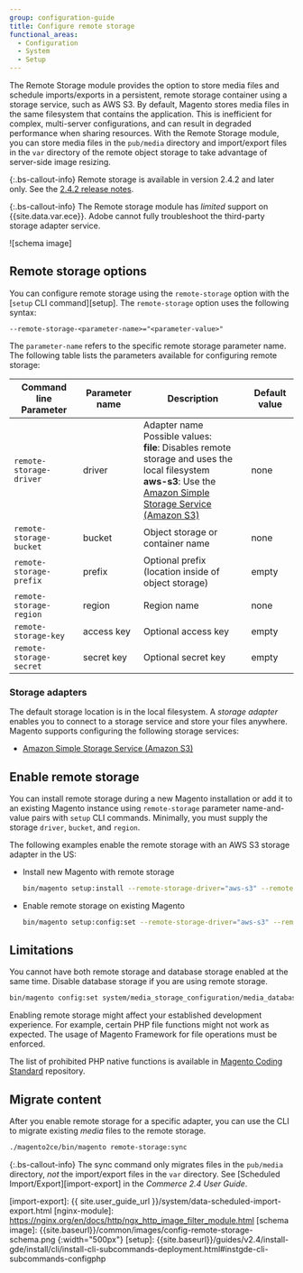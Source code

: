 ```yaml
---
group: configuration-guide
title: Configure remote storage
functional_areas:
  - Configuration
  - System
  - Setup
---
```


The Remote Storage module provides the option to store media files and schedule imports/exports in a persistent, remote storage container using a storage service, such as AWS S3. By default, Magento stores media files in the same filesystem that contains the application. This is inefficient for complex, multi-server configurations, and can result in degraded performance when sharing resources. With the Remote Storage module, you can store media files in the `pub/media` directory and import/export files in the `var` directory of the remote object storage to take advantage of server-side image resizing.

{:.bs-callout-info}
Remote storage is available in version 2.4.2 and later only. See the [2.4.2 release notes]({{page.baseurl}}/release-notes/open-source-2-4-2.html).

{:.bs-callout-info}
The Remote storage module has _limited_ support on {{site.data.var.ece}}. Adobe cannot fully troubleshoot the third-party storage adapter service.

![schema image]

## Remote storage options

You can configure remote storage using the `remote-storage` option with the [`setup` CLI command][setup]. The `remote-storage` option uses the following syntax:

```text
--remote-storage-<parameter-name>="<parameter-value>"
```

The `parameter-name` refers to the specific remote storage parameter name. The following table lists the parameters available for configuring remote storage:

| Command line Parameter | Parameter name | Description | Default value |
|--- |--- |--- |--- |
| `remote-storage-driver` | driver | Adapter name<br>Possible values:<br>**file**: Disables remote storage and uses the local filesystem<br>**aws-s3**: Use the [Amazon Simple Storage Service (Amazon S3)][AWS S3] | none |
| `remote-storage-bucket` | bucket | Object storage or container name | none |
| `remote-storage-prefix` | prefix | Optional prefix (location inside of object storage) | empty |
| `remote-storage-region` | region | Region name | none |
| `remote-storage-key` | access key | Optional access key | empty |
| `remote-storage-secret` | secret key | Optional secret key | empty |

### Storage adapters

The default storage location is in the local filesystem. A _storage adapter_ enables you to connect to a storage service and store your files anywhere. Magento supports configuring the following storage services:

-  [Amazon Simple Storage Service (Amazon S3)][AWS S3]

## Enable remote storage

You can install remote storage during a new Magento installation or add it to an existing Magento instance using `remote-storage` parameter name-and-value pairs with `setup` CLI commands. Minimally, you must supply the storage `driver`, `bucket`, and `region`.

The following examples enable the remote storage with an AWS S3 storage adapter in the US:

-  Install new Magento with remote storage

   ```bash
   bin/magento setup:install --remote-storage-driver="aws-s3" --remote-storage-bucket="myBucket" --remote-storage-region="us-east-1"
   ```

-  Enable remote storage on existing Magento

   ```bash
   bin/magento setup:config:set --remote-storage-driver="aws-s3" --remote-storage-bucket="myBucket" --remote-storage-region="us-east-1"
   ```

## Limitations

You cannot have both remote storage and database storage enabled at the same time. Disable database storage if you are using remote storage.

```bash
bin/magento config:set system/media_storage_configuration/media_database 0
```

Enabling remote storage might affect your established development experience. For example, certain PHP file functions might not work as expected. The usage of Magento Framework for file operations must be enforced.

The list of prohibited PHP native functions is available in [Magento Coding Standard](https://github.com/magento/magento-coding-standard/blob/develop/Magento2/Sniffs/Functions/DiscouragedFunctionSniff.php) repository.

## Migrate content

After you enable remote storage for a specific adapter, you can use the CLI to migrate existing _media_ files to the remote storage.

```bash
./magento2ce/bin/magento remote-storage:sync
```

{:.bs-callout-info}
The sync command only migrates files in the `pub/media` directory, _not_ the import/export files in the `var` directory. See [Scheduled Import/Export][import-export] in the _Commerce 2.4 User Guide_.

<!-- link definitions -->
[AWS S3]: {{site.baseurl}}/guides/v2.4/config-guide/remote-storage/config-remote-storage-aws-s3.html
[import-export]: {{ site.user_guide_url }}/system/data-scheduled-import-export.html
[nginx-module]: https://nginx.org/en/docs/http/ngx_http_image_filter_module.html
[schema image]: {{site.baseurl}}/common/images/config-remote-storage-schema.png
{:width="500px"}
[setup]: {{site.baseurl}}/guides/v2.4/install-gde/install/cli/install-cli-subcommands-deployment.html#instgde-cli-subcommands-configphp
